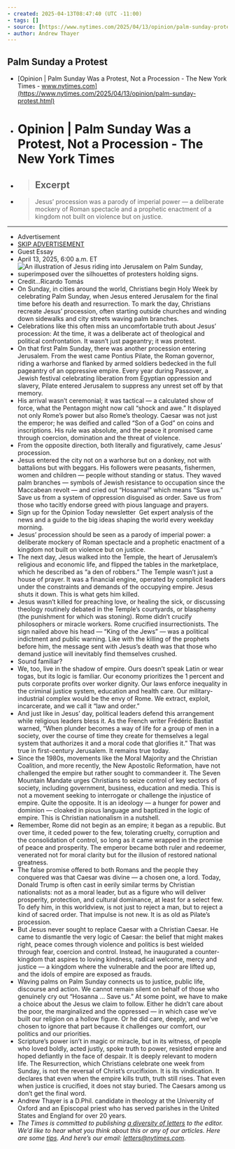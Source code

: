 ```yaml
---
- created: 2025-04-13T08:47:40 (UTC -11:00)
- tags: []
- source: [https://www.nytimes.com/2025/04/13/opinion/palm-sunday-protest.html](https://www.nytimes.com/2025/04/13/opinion/palm-sunday-protest.html)
- author: Andrew Thayer
---
```


## Palm Sunday a Protest
- [Opinion | Palm Sunday Was a Protest, Not a Procession - The New York Times - www.nytimes.com](https://www.nytimes.com/2025/04/13/opinion/palm-sunday-protest.html)

- # Opinion | Palm Sunday Was a Protest, Not a Procession - The New York Times
- > ## Excerpt
- > Jesus’ procession was a parody of imperial power — a deliberate mockery of Roman spectacle and a prophetic enactment of a kingdom not built on violence but on justice.
- ---
- Advertisement
- [SKIP ADVERTISEMENT](https://www.nytimes.com/2025/04/13/opinion/palm-sunday-protest.html#after-top)
- Guest Essay
- April 13, 2025, 6:00 a.m. ET
- ![An illustration of Jesus riding into Jerusalem on Palm Sunday, superimposed over the silhouettes of protesters holding signs.](https://static01.nyt.com/images/2025/04/13/opinion/13thayer/13thayer-articleLarge.jpg?quality=75&auto=webp&disable=upscale)
- Credit...Ricardo Tomás
- On Sunday, in cities around the world, Christians begin Holy Week by celebrating Palm Sunday, when Jesus entered Jerusalem for the final time before his death and resurrection. To mark the day, Christians recreate Jesus’ procession, often starting outside churches and winding down sidewalks and city streets waving palm branches.
- Celebrations like this often miss an uncomfortable truth about Jesus’ procession: At the time, it was a deliberate act of theological and political confrontation. It wasn’t just pageantry; it was protest.
- On that first Palm Sunday, there was another procession entering Jerusalem. From the west came Pontius Pilate, the Roman governor, riding a warhorse and flanked by armed soldiers bedecked in the full pageantry of an oppressive empire. Every year during Passover, a Jewish festival celebrating liberation from Egyptian oppression and slavery, Pilate entered Jerusalem to suppress any unrest set off by that memory.
- His arrival wasn’t ceremonial; it was tactical — a calculated show of force, what the Pentagon might now call “shock and awe.” It displayed not only Rome’s power but also Rome’s theology. Caesar was not just the emperor; he was deified and called “Son of a God” on coins and inscriptions. His rule was absolute, and the peace it promised came through coercion, domination and the threat of violence.
- From the opposite direction, both literally and figuratively, came Jesus’ procession.
- Jesus entered the city not on a warhorse but on a donkey, not with battalions but with beggars. His followers were peasants, fishermen, women and children — people without standing or status. They waved palm branches — symbols of Jewish resistance to occupation since the Maccabean revolt — and cried out “Hosanna!” which means “Save us.” Save us from a system of oppression disguised as order. Save us from those who tacitly endorse greed with pious language and prayers.
- Sign up for the Opinion Today newsletter  Get expert analysis of the news and a guide to the big ideas shaping the world every weekday morning.
- Jesus’ procession should be seen as a parody of imperial power: a deliberate mockery of Roman spectacle and a prophetic enactment of a kingdom not built on violence but on justice.
- The next day, Jesus walked into the Temple, the heart of Jerusalem’s religious and economic life, and flipped the tables in the marketplace, which he described as “a den of robbers.” The Temple wasn’t just a house of prayer. It was a financial engine, operated by complicit leaders under the constraints and demands of the occupying empire. Jesus shuts it down. This is what gets him killed.
- Jesus wasn’t killed for preaching love, or healing the sick, or discussing theology routinely debated in the Temple’s courtyards, or blasphemy (the punishment for which was stoning). Rome didn’t crucify philosophers or miracle workers. Rome crucified insurrectionists. The sign nailed above his head — “King of the Jews” — was a political indictment and public warning. Like with the killing of the prophets before him, the message sent with Jesus’s death was that those who demand justice will inevitably find themselves crushed.
- Sound familiar?
- We, too, live in the shadow of empire. Ours doesn’t speak Latin or wear togas, but its logic is familiar. Our economy prioritizes the 1 percent and puts corporate profits over worker dignity. Our laws enforce inequality in the criminal justice system, education and health care. Our military-industrial complex would be the envy of Rome. We extract, exploit, incarcerate, and we call it “law and order.”
- And just like in Jesus’ day, political leaders defend this arrangement while religious leaders bless it. As the French writer Frédéric Bastiat warned, “When plunder becomes a way of life for a group of men in a society, over the course of time they create for themselves a legal system that authorizes it and a moral code that glorifies it.” That was true in first-century Jerusalem. It remains true today.
- Since the 1980s, movements like the Moral Majority and the Christian Coalition, and more recently, the New Apostolic Reformation, have not challenged the empire but rather sought to commandeer it. The Seven Mountain Mandate urges Christians to seize control of key sectors of society, including government, business, education and media. This is not a movement seeking to interrogate or challenge the injustice of empire. Quite the opposite. It is an ideology — a hunger for power and dominion — cloaked in pious language and baptized in the logic of empire. This is Christian nationalism in a nutshell.
- Remember, Rome did not begin as an empire; it began as a republic. But over time, it ceded power to the few, tolerating cruelty, corruption and the consolidation of control, so long as it came wrapped in the promise of peace and prosperity. The emperor became both ruler and redeemer, venerated not for moral clarity but for the illusion of restored national greatness.
- The false promise offered to both Romans and the people they conquered was that Caesar was divine — a chosen one, a lord. Today, Donald Trump is often cast in eerily similar terms by Christian nationalists: not as a moral leader, but as a figure who will deliver prosperity, protection, and cultural dominance, at least for a select few. To defy him, in this worldview, is not just to reject a man, but to reject a kind of sacred order. That impulse is not new. It is as old as Pilate’s procession.
- But Jesus never sought to replace Caesar with a Christian Caesar. He came to dismantle the very logic of Caesar: the belief that might makes right, peace comes through violence and politics is best wielded through fear, coercion and control. Instead, he inaugurated a counter-kingdom that aspires to loving kindness, radical welcome, mercy and justice — a kingdom where the vulnerable and the poor are lifted up, and the idols of empire are exposed as frauds.
- Waving palms on Palm Sunday connects us to justice, public life, discourse and action. We cannot remain silent on behalf of those who genuinely cry out “Hosanna … Save us.” At some point, we have to make a choice about the Jesus we claim to follow. Either he didn’t care about the poor, the marginalized and the oppressed — in which case we’ve built our religion on a hollow figure. Or he did care, deeply, and we’ve chosen to ignore that part because it challenges our comfort, our politics and our priorities.
- Scripture’s power isn’t in magic or miracle, but in its witness, of people who loved boldly, acted justly, spoke truth to power, resisted empire and hoped defiantly in the face of despair. It is deeply relevant to modern life. The Resurrection, which Christians celebrate one week from Sunday, is not the reversal of Christ’s crucifixion. It is its vindication. It declares that even when the empire kills truth, truth still rises. That even when justice is crucified, it does not stay buried. The Caesars among us don’t get the final word.
- Andrew Thayer is a D.Phil. candidate in theology at the University of Oxford and an Episcopal priest who has served parishes in the United States and England for over 20 years.
- _The Times is committed to publishing_ [_a diversity of letters_](https://www.nytimes.com/2019/01/31/opinion/letters/letters-to-editor-new-york-times-women.html) _to the editor. We’d like to hear what you think about this or any of our articles. Here are some_ [_tips_](https://help.nytimes.com/hc/en-us/articles/115014925288-How-to-submit-a-letter-to-the-editor)_. And here’s our email:_ [_letters@nytimes.com_](https://mail.google.com/mail/?view=cm&fs=1&tf=1&to=letters@nytimes.com)_._
